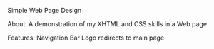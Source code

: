 Simple Web Page Design

About:
A demonstration of my XHTML and CSS skills in a Web page

Features:
Navigation Bar
Logo redirects to main page

